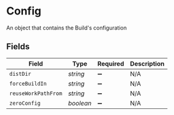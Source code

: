 # Config

An object that contains the Build's configuration


## Fields

| Field               | Type                | Required            | Description         |
| ------------------- | ------------------- | ------------------- | ------------------- |
| `distDir`           | *string*            | :heavy_minus_sign:  | N/A                 |
| `forceBuildIn`      | *string*            | :heavy_minus_sign:  | N/A                 |
| `reuseWorkPathFrom` | *string*            | :heavy_minus_sign:  | N/A                 |
| `zeroConfig`        | *boolean*           | :heavy_minus_sign:  | N/A                 |